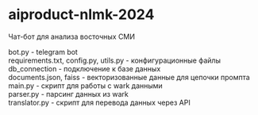 # aiproduct-nlmk-2024
Чат-бот для анализа восточных СМИ

bot.py - telegram bot<br>
requirements.txt, config.py, utils.py - конфигурационные файлы<br>
db_connection - подключение к базе данных<br>
documents.json, faiss - векторизованные данные для цепочки промпта<br>
main.py - скрипт для работы с wark данными<br>
parser.py - парсинг данных из wark<br>
translator.py - скрипт для перевода данных через API<br>
